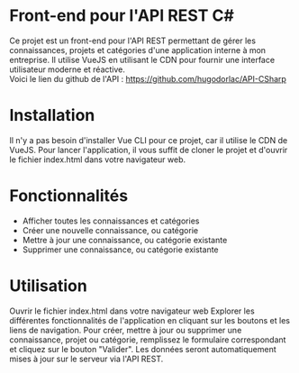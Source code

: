 # Front-end pour l'API REST C#
Ce projet est un front-end pour l'API REST permettant de gérer les connaissances, projets et catégories d'une application interne à mon entreprise. Il utilise VueJS en utilisant le CDN pour fournir une interface utilisateur moderne et réactive.  
Voici le lien du github de l'API : https://github.com/hugodorlac/API-CSharp


# Installation
Il n'y a pas besoin d'installer Vue CLI pour ce projet, car il utilise le CDN de VueJS. Pour lancer l'application, il vous suffit de cloner le projet et d'ouvrir le fichier index.html dans votre navigateur web.

# Fonctionnalités
* Afficher toutes les connaissances et catégories
* Créer une nouvelle connaissance, ou catégorie
* Mettre à jour une connaissance, ou catégorie existante
* Supprimer une connaissance, ou catégorie existante

# Utilisation
Ouvrir le fichier index.html dans votre navigateur web
Explorer les différentes fonctionnalités de l'application en cliquant sur les boutons et les liens de navigation.
Pour créer, mettre à jour ou supprimer une connaissance, projet ou catégorie, remplissez le formulaire correspondant et cliquez sur le bouton "Valider".
Les données seront automatiquement mises à jour sur le serveur via l'API REST.
